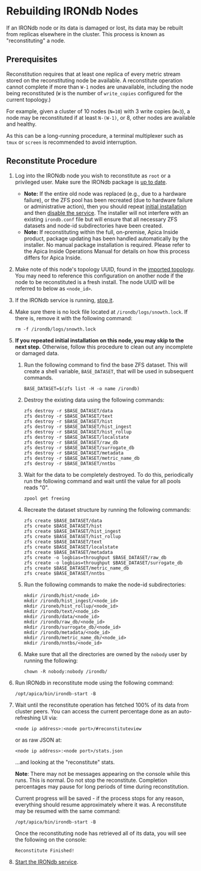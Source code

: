 # Rebuilding IRONdb Nodes

If an IRONdb node or its data is damaged or lost, its data may be rebuilt from replicas elsewhere in the cluster. This process is known as "reconstituting" a node.

## Prerequisites[​](https://docs.circonus.com/irondb/administration/rebuilding-nodes#prerequisites) <a href="#prerequisites" id="prerequisites"></a>

Reconstitution requires that at least one replica of every metric stream stored on the reconstituting node be available. A reconstitute operation cannot complete if more than `W-1` nodes are unavailable, including the node being reconstituted (`W` is the number of `write_copies` configured for the current topology.)

For example, given a cluster of 10 nodes (`N=10`) with 3 write copies (`W=3`), a node may be reconstituted if at least `N-(W-1)`, or 8, other nodes are available and healthy.

As this can be a long-running procedure, a terminal multiplexer such as `tmux` or `screen` is recommended to avoid interruption.

## Reconstitute Procedure[​](https://docs.circonus.com/irondb/administration/rebuilding-nodes#reconstitute-procedure) <a href="#reconstitute-procedure" id="reconstitute-procedure"></a>

1. Log into the IRONdb node you wish to reconstitute as `root` or a privileged user. Make sure the IRONdb package is [up to date](../getting-started/installation.md#updating).
   * **Note:** If the entire old node was replaced (e.g., due to a hardware failure), or the ZFS pool has been recreated (due to hardware failure or administrative action), then you should repeat [initial installation](../getting-started/installation.md#installation-steps) and then [disable the service](operations.md#service-management). The installer will not interfere with an existing `irondb.conf` file but will ensure that all necessary ZFS datasets and node-id subdirectories have been created.
   * **Note:** If reconstituting within the full, on-premise, Apica Inside product, package updating has been handled automatically by the installer. No manual package installation is required. Please refer to the Apica Inside Operations Manual for details on how this process differs for Apica Inside.
2. Make note of this node's topology UUID, found in the [imported topology](../getting-started/installation.md#import-topology). You may need to reference this configuration on another node if the node to be reconstituted is a fresh install. The node UUID will be referred to below as `<node_id>`.
3. If the IRONdb service is running, [stop it](operations.md#service-management).
4.  Make sure there is no lock file located at `/irondb/logs/snowth.lock`. If there is, remove it with the following command:

    ```
    rm -f /irondb/logs/snowth.lock
    ```
5. **If you repeated initial installation on this node, you may skip to the next step.** Otherwise, follow this procedure to clean out any incomplete or damaged data.
   1.  Run the following command to find the base ZFS dataset. This will create a shell variable, `BASE_DATASET`, that will be used in subsequent commands.

       ```
       BASE_DATASET=$(zfs list -H -o name /irondb)
       ```
   2.  Destroy the existing data using the following commands:

       ```
       zfs destroy -r $BASE_DATASET/data
       zfs destroy -r $BASE_DATASET/text
       zfs destroy -r $BASE_DATASET/hist
       zfs destroy -r $BASE_DATASET/hist_ingest
       zfs destroy -r $BASE_DATASET/hist_rollup
       zfs destroy -r $BASE_DATASET/localstate
       zfs destroy -r $BASE_DATASET/raw_db
       zfs destroy -r $BASE_DATASET/surrogate_db
       zfs destroy -r $BASE_DATASET/metadata
       zfs destroy -r $BASE_DATASET/metric_name_db
       zfs destroy -r $BASE_DATASET/nntbs
       ```
   3.  Wait for the data to be completely destroyed. To do this, periodically run the following command and wait until the value for all pools reads "0".

       ```
       zpool get freeing
       ```
   4.  Recreate the dataset structure by running the following commands:

       ```
       zfs create $BASE_DATASET/data
       zfs create $BASE_DATASET/hist
       zfs create $BASE_DATASET/hist_ingest
       zfs create $BASE_DATASET/hist_rollup
       zfs create $BASE_DATASET/text
       zfs create $BASE_DATASET/localstate
       zfs create $BASE_DATASET/metadata
       zfs create -o logbias=throughput $BASE_DATASET/raw_db
       zfs create -o logbias=throughput $BASE_DATASET/surrogate_db
       zfs create $BASE_DATASET/metric_name_db
       zfs create $BASE_DATASET/nntbs
       ```
   5.  Run the following commands to make the node-id subdirectories:

       ```
       mkdir /irondb/hist/<node_id>
       mkdir /irondb/hist_ingest/<node_id>
       mkdir /ironeb/hist_rollup/<node_id>
       mkdir /irondb/text/<node_id>
       mkdir /irondb/data/<node_id>
       mkdir /irondb/raw_db/<node_id>
       mkdir /irondb/surrogate_db/<node_id>
       mkdir /irondb/metadata/<node_id>
       mkdir /irondb/metric_name_db/<node_id>
       mkdir /irondb/nntbs/<node_id>
       ```
   6.  Make sure that all the directories are owned by the `nobody` user by running the following:

       ```
       chown -R nobody:nobody /irondb/
       ```
6.  Run IRONdb in reconstitute mode using the following command:

    ```
    /opt/apica/bin/irondb-start -B
    ```
7.  Wait until the reconstitute operation has fetched 100% of its data from cluster peers. You can access the current percentage done as an auto-refreshing UI via:

    ```
    <node ip address>:<node port>/#reconstituteview
    ```

    or as raw JSON at:

    ```
    <node ip address>:<node port>/stats.json
    ```

    ...and looking at the "reconstitute" stats.

    **Note**: There may not be messages appearing on the console while this runs. This is normal. Do not stop the reconstitute. Completion percentages may pause for long periods of time during reconstitution.

    Current progress will be saved - if the process stops for any reason, everything should resume approximately where it was. A reconstitute may be resumed with the same command:

    ```
    /opt/apica/bin/irondb-start -B
    ```

    Once the reconstituting node has retrieved all of its data, you will see the following on the console:

    ```
    Reconstitute Finished!
    ```
8. [Start the IRONdb service](operations.md#service-management).

